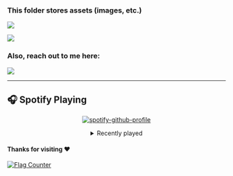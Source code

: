 ### This folder stores assets (images, etc.)

<p align="center">

<!-- BEGIN LATEST DOWNLOAD BUTTON -->
<!-- [![Download this repo](https://custom-icon-badges.demolab.com/badge/-Download-blue?style=for-the-badge&logo=download&logoColor=white "Download zip")](https://github.com/aviralrabbit1/aviralrabbit1/archive/0.1.0.zip) -->
<!-- END LATEST DOWNLOAD BUTTON -->

</p>


![](https://komarev.com/ghpvc/?username=aviralrabbit1&color=007bff&label=Profile+Views&style=for-the-badge)

<img  src="https://cr-skills-chart-widget.azurewebsites.net/api/api?username=aviralrabbit1"  width="auto"></img>

### Also, reach out to me here: 

<a  href="https://api.whatsapp.com/send?phone=+918318055410"  alt="Connect on Whatsapp">  <img  src="https://img.shields.io/badge/WHATSAPP-%2325D366.svg?&style=for-the-badge&logo=whatsapp&logoColor=white"  />  </a>

<!-- [![Star History Chart](https://api.star-history.com/svg?repos=BEPb/BEPb&type=Date)](https://star-history.com/#BEPb/BEPb&Date) -->

<!-- ![](https://count.getloli.com/get/@aviralrabbit1.github.readme) -->

---

## 🎧 Spotify Playing

<div align="center">

<!-- https://github.com/kittinan/spotify-github-profile -->
[![spotify-github-profile](https://spotify-github-profile.vercel.app/api/view?uid=wpincgrtfosd7vwj2otz7pb2j&cover_image=true&theme=novatorem&show_offline=false&background_color=121212&interchange=true&bar_color=53b14f&bar_color_cover=false)](https://spotify-github-profile.vercel.app/api/view?uid=wpincgrtfosd7vwj2otz7pb2j&redirect=true)


<details>
    <summary>Recently played</summary>
    <a href="https://open.spotify.com/user/31lnn6iv3gugv4kpc2mjusnwv7cq">
    <img src="https://spotify-recently-played-readme.vercel.app/api?user=wpincgrtfosd7vwj2otz7pb2j&width=600&unique=true"         alt="Spotify recently played">
    </a>
</details>

</div>

#### Thanks for visiting :heart:

<p  align="center">

<!-- <img  src="https://profile-counter.glitch.me/aviralrabbit1/count.svg"> -->

<a href="http://s11.flagcounter.com/more/9dz"><img src="https://s11.flagcounter.com/countxl/9dz/bg_FFFFFF/txt_000000/border_CCCCCC/columns_8/maxflags_200/viewers_0/labels_1/pageviews_1/flags_0/percent_0/" alt="Flag Counter" border="0"></a>
